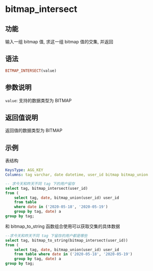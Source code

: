 # bitmap_intersect

## 功能

输入一组 bitmap 值, 求这一组 bitmap 值的交集, 并返回

## 语法

```Haskell
BITMAP_INTERSECT(value)
```

## 参数说明

`value`: 支持的数据类型为 BITMAP

## 返回值说明

返回值的数据类型为 BITMAP

## 示例

表结构

```yml
KeysType: AGG_KEY
Columns: tag varchar, date datetime, user_id bitmap bitmap_union
```

```SQL
-- 求今天和昨天不同 tag 下的用户留存
select tag, bitmap_intersect(user_id)
from (
    select tag, date, bitmap_union(user_id) user_id
    from table
    where date in ('2020-05-18', '2020-05-19')
    group by tag, date) a
group by tag;
```

和 bitmap_to_string 函数组合使用可以获取交集的具体数据

```SQL
--求今天和昨天不同 tag 下留存的用户都是哪些
select tag, bitmap_to_string(bitmap_intersect(user_id))
from (
    select tag, date, bitmap_union(user_id) user_id
    from table where date in ('2020-05-18', '2020-05-19')
    group by tag, date) a
group by tag;
```
